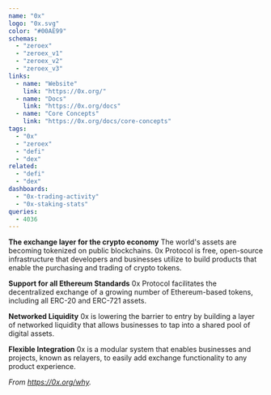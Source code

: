 ```yaml
---
name: "0x"
logo: "0x.svg"
color: "#00AE99"
schemas:
  - "zeroex"
  - "zeroex_v1"
  - "zeroex_v2"
  - "zeroex_v3"
links:
  - name: "Website"
    link: "https://0x.org/"
  - name: "Docs"
    link: "https://0x.org/docs"
  - name: "Core Concepts"
    link: "https://0x.org/docs/core-concepts"
tags:
  - "0x"
  - "zeroex"
  - "defi"
  - "dex"
related:
  - "defi"
  - "dex"
dashboards:
  - "0x-trading-activity"
  - "0x-staking-stats"
queries:
  - 4036
---
```


**The exchange layer for the crypto economy**
The world's assets are becoming tokenized on public blockchains. 0x Protocol is free, open-source infrastructure that developers and businesses utilize to build products that enable the purchasing and trading of crypto tokens.

**Support for all Ethereum Standards**
0x Protocol facilitates the decentralized exchange of a growing number of Ethereum-based tokens, including all ERC-20 and ERC-721 assets.

**Networked Liquidity**
0x is lowering the barrier to entry by building a layer of networked liquidity that allows businesses to tap into a shared pool of digital assets.

**Flexible Integration**
0x is a modular system that enables businesses and projects, known as relayers, to easily add exchange functionality to any product experience.

*From https://0x.org/why.*
